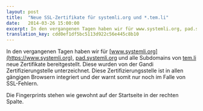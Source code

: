 ```yaml
---
layout: post
title:  "Neue SSL-Zertifikate für systemli.org und *.tem.li"
date:   2014-03-26 15:00:00
excerpt: In den vergangenen Tagen haben wir für www.systemli.org, pad.systemli.org und alle Subdomains von tem.li neue Zertifikate bereitgestellt. Diese wurden von der Gandi Zertifizierungstelle unterzeichnet. Diese Zertifizierungsstelle ist in allen gängigen Browsern integriert und der warnt somit nur noch im Falle von SSL-Fehlern.
translation_key: cdd0ef1df5bc5113d922c56e445c8b10
---
```


In den vergangenen Tagen haben wir für [www.systemli.org](https://www.systemli.org), [pad.systemli.org](https://pad.systemlli.org) und alle Subdomains von [tem.li](https://tem.li) neue Zertifikate bereitgestellt. Diese wurden von der Gandi Zertifizierungstelle unterzeichnet. Diese Zertifizierungsstelle ist in allen gängigen Browsern integriert und der warnt somit nur noch im Falle von SSL-Fehlern.

Die Fingerprints stehen wie gewohnt auf der Startseite in der rechten Spalte.
